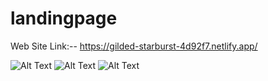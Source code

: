 # landingpage
Web Site Link:-- https://gilded-starburst-4d92f7.netlify.app/


![Alt Text](https://res.cloudinary.com/ddw1upvx3/image/upload/v1703764104/zuyyqwx4icmn9paoiftl.png)
![Alt Text](https://res.cloudinary.com/ddw1upvx3/image/upload/v1703764133/eza5xsengsvihrymljdx.png)
![Alt Text](https://res.cloudinary.com/ddw1upvx3/image/upload/v1703764480/nff8n2bbwlpazjduwwn3.png)



